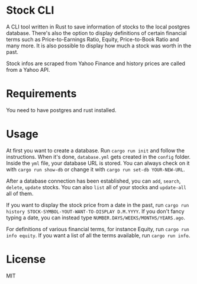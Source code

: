 # Stock CLI
A CLI tool written in Rust to save information of stocks to the local postgres database. There's also the option to display definitions of certain financial terms such as Price-to-Earnings Ratio, Equity, Price-to-Book Ratio and many more.
It is also possible to display how much a stock was worth in the past.

Stock infos are scraped from Yahoo Finance and history prices are called from a Yahoo API.

# Requirements
You need to have postgres and rust installed.

# Usage
At first you want to create a database.
Run `cargo run init` and follow the instructions. When it's done, `database.yml` gets created in the `config` folder. Inside the `yml` file, your database URL is stored. You can always check on it with `cargo run show-db` or change it with `cargo run set-db YOUR-NEW-URL`.

After a database connection has been established, you can `add`, `search`, `delete`, `update` stocks. You can also `list` all of your stocks and `update-all` all of them.

If you want to display the stock price from a date in the past, run `cargo run history STOCK-SYMBOL-YOUT-WANT-TO-DISPLAY D.M.YYYY`. If you don't fancy typing a date, you can instead type `NUMBER.DAYS/WEEKS/MONTHS/YEARS.ago`.

For definitions of various financial terms, for instance Equity, run `cargo run info equity`. If you want a list of all the terms available, run `cargo run info`.

# License
MIT 